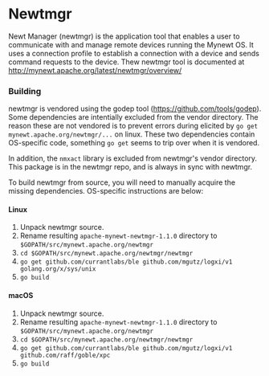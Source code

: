 <!--
#
# Licensed to the Apache Software Foundation (ASF) under one
# or more contributor license agreements.  See the NOTICE file
# distributed with this work for additional information
# regarding copyright ownership.  The ASF licenses this file
# to you under the Apache License, Version 2.0 (the
# "License"); you may not use this file except in compliance
# with the License.  You may obtain a copy of the License at
#
# http://www.apache.org/licenses/LICENSE-2.0
#
# Unless required by applicable law or agreed to in writing,
# software distributed under the License is distributed on an
# "AS IS" BASIS, WITHOUT WARRANTIES OR CONDITIONS OF ANY
#  KIND, either express or implied.  See the License for the
# specific language governing permissions and limitations
# under the License.
#
-->

# Newtmgr

Newt Manager (newtmgr) is the application tool that enables a user to communicate with and manage remote devices running the Mynewt OS. It uses a connection profile to establish a connection with a device and sends command requests to the device.  Thew newtmgr tool is documented at http://mynewt.apache.org/latest/newtmgr/overview/

### Building

newtmgr is vendored using the godep tool (https://github.com/tools/godep).
Some dependencies are intentially excluded from the vendor directory.  The
reason these are not vendored is to prevent errors during elicited by `go get
mynewt.apache.org/newtmgr/...` on linux.  These two dependencies contain
OS-specific code, something `go get` seems to trip over when it is vendored.

In addition, the `nmxact` library is excluded from newtmgr's vendor directory.
This package is in the newtmgr repo, and is always in sync with newtmgr.

To build newtmgr from source, you will need to manually acquire the missing
dependencies.  OS-specific instructions are below:

#### Linux

1. Unpack newtmgr source.
2. Rename resulting `apache-mynewt-newtmgr-1.1.0` directory to `$GOPATH/src/mynewt.apache.org/newtmgr`
3. `cd $GOPATH/src/mynewt.apache.org/newtmgr/newtmgr`
4. `go get github.com/currantlabs/ble github.com/mgutz/logxi/v1 golang.org/x/sys/unix`
5. `go build`

#### macOS

1. Unpack newtmgr source.
2. Rename resulting `apache-mynewt-newtmgr-1.1.0` directory to `$GOPATH/src/mynewt.apache.org/newtmgr`
3. `cd $GOPATH/src/mynewt.apache.org/newtmgr/newtmgr`
4. `go get github.com/currantlabs/ble github.com/mgutz/logxi/v1 github.com/raff/goble/xpc`
5. `go build`
